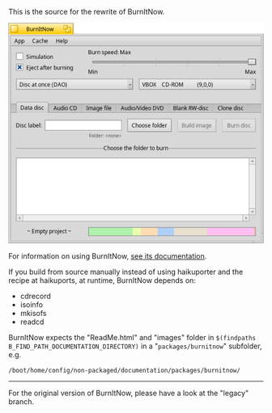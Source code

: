 This is the source for the rewrite of BurnItNow.

![screenshot](screenshot.png)

For information on using BurnItNow, [see its documentation](http://rawgit.com/HaikuArchives/BurnItNow/master/Docs/ReadMe.html).

If you build from source manually instead of using haikuporter and the recipe at haikuports, at runtime, BurnItNow depends on:

*   cdrecord
*   isoinfo
*   mkisofs
*   readcd

BurnItNow expects the "ReadMe.html" and "images" folder in
`$(findpaths B_FIND_PATH_DOCUMENTATION_DIRECTORY)` in a "`packages/burnitnow`" subfolder, e.g.

    /boot/home/config/non-packaged/documentation/packages/burnitnow/

* * *

For the original version of BurnItNow, please have a look at the "legacy" branch.
